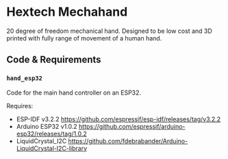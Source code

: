 Hextech Mechahand
=================

20 degree of freedom mechanical hand. Designed to be low cost and 3D printed with
fully range of movement of a human hand.


Code & Requirements
-------------------

### `hand_esp32`

Code for the main hand controller on an ESP32.

Requires:
  * ESP-IDF v3.2.2 https://github.com/espressif/esp-idf/releases/tag/v3.2.2
  * Arduino ESP32 v1.0.2 https://github.com/espressif/arduino-esp32/releases/tag/1.0.2
  * LiquidCrystal_I2C https://github.com/fdebrabander/Arduino-LiquidCrystal-I2C-library